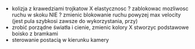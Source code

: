 
- kolizja z krawedziami trojkatow
X elastycznosc
? zablokowac mozliwosc ruchu w skoku NIE
? zmienic blokowanie ruchu powyzej max velocity (jest pula szybkosi zawsze do wykorzystania, przy)
- zrobić porządne światła i cienie, zmienic kolory
X stworzyc podstawowe boisko z bramkami
- sterowanie postacią w kierunku kamery
